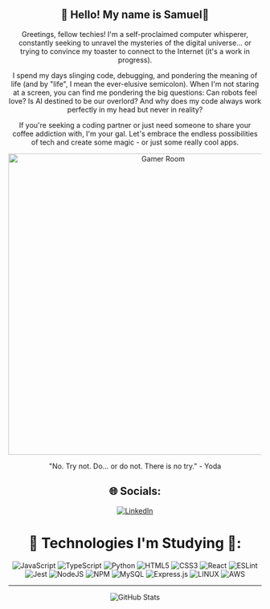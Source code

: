 <div align="center">

## 💫 Hello! My name is Samuel👋



Greetings, fellow techies! I'm a self-proclaimed computer whisperer, constantly seeking to unravel the mysteries of the digital universe... or trying to convince my toaster to connect to the Internet (it's a work in progress).

I spend my days slinging code, debugging, and pondering the meaning of life (and by "life", I mean the ever-elusive semicolon). When I'm not staring at a screen, you can find me pondering the big questions: Can robots feel love? Is AI destined to be our overlord? And why does my code always work perfectly in my head but never in reality?

If you're seeking a coding partner or just need someone to share your coffee addiction with, I'm your gal. Let's embrace the endless possibilities of tech and create some magic - or just some really cool apps.

<p align="center">
  <img src="https://cdnb.artstation.com/p/assets/images/images/048/282/733/original/exceptrea-gamerroom-1-revisioned-0.gif" width="600" alt="Gamer Room">
</p>

"No. Try not. Do… or do not. There is no try." - Yoda

## 🌐 Socials:
[![LinkedIn](https://img.shields.io/badge/LinkedIn-%230077B5.svg?logo=linkedin&logoColor=white)](https://linkedin.com/in/samuel-deotti/) 

# 🚀 Technologies I'm Studying 🚀:
![JavaScript](https://img.shields.io/badge/javascript-%23323330.svg?style=for-the-badge&logo=javascript&logoColor=%23F7DF1E) ![TypeScript](https://img.shields.io/badge/typescript-%23007ACC.svg?style=for-the-badge&logo=typescript&logoColor=white) ![Python](https://img.shields.io/badge/Python-14354C?style=for-the-badge&logo=python&logoColor=white) ![HTML5](https://img.shields.io/badge/html5-%23E34F26.svg?style=for-the-badge&logo=html5&logoColor=white) ![CSS3](https://img.shields.io/badge/css3-%231572B6.svg?style=for-the-badge&logo=css3&logoColor=white) ![React](https://img.shields.io/badge/react-%23323330.svg?style=for-the-badge&logo=react&logoColor=%2361DAFB) ![ESLint](https://img.shields.io/badge/eslint-3A33D1?style=for-the-badge&logo=eslint&logoColor=white) ![Jest](https://img.shields.io/badge/Jest-323330?style=for-the-badge&logo=Jest&logoColor=white) ![NodeJS](https://img.shields.io/badge/node.js-6DA55F?style=for-the-badge&logo=node.js&logoColor=white) ![NPM](https://img.shields.io/badge/NPM-%23000000.svg?style=for-the-badge&logo=npm&logoColor=white) ![MySQL](https://img.shields.io/badge/MySQL-005C84?style=for-the-badge&logo=mysql&logoColor=white) ![Express.js](https://img.shields.io/badge/express.js-%23404d59.svg?style=for-the-badge&logo=express&logoColor=%2361DAFB) ![LINUX](https://img.shields.io/badge/Linux-FCC624?style=for-the-badge&logo=linux&logoColor=black) ![AWS](https://img.shields.io/badge/Amazon_AWS-232F3E?style=for-the-badge&logo=amazon-aws&logoColor=white)

---------------------------------------------------------------------------------------------------------------------------------------------------------------------------------

![GitHub Stats](https://github-readme-stats.vercel.app/api?username=samueldeotti&theme=midnight-purple&hide_border=false&include_all_commits=false&count_private=false)

 
